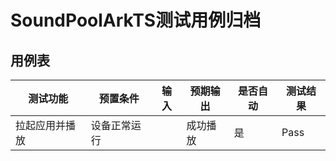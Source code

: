# SoundPoolArkTS测试用例归档

## 用例表

| 测试功能         | 预置条件           | 输入                 | 预期输出                     | 是否自动 | 测试结果 |
| ---------------- | ------------------ | -------------------- | ---------------------------- | -------- | -------- |
| 拉起应用并播放         | 设备正常运行       |                     | 成功播放                | 是       | Pass     |